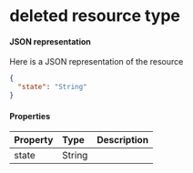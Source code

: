 # deleted resource type



#### JSON representation

Here is a JSON representation of the resource

```json
{
  "state": "String"
}

```
#### Properties
| Property	   | Type	|Description|
|:---------------|:--------|:----------|
|state|String||
